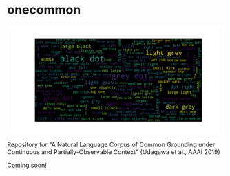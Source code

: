 # onecommon

<p align="center">
    <img src="figures/word_cloud.png" width="720"/>
</p>

Repository for "A Natural Language Corpus of Common Grounding under Continuous and Partially-Observable Context" (Udagawa et al., AAAI 2019)

Coming soon!